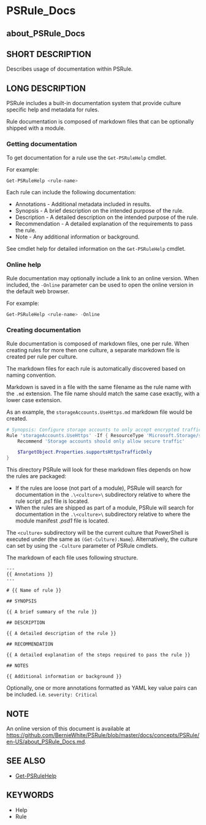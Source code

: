 # PSRule_Docs

## about_PSRule_Docs

## SHORT DESCRIPTION

Describes usage of documentation within PSRule.

## LONG DESCRIPTION

PSRule includes a built-in documentation system that provide culture specific help and metadata for rules.

Rule documentation is composed of markdown files that can be optionally shipped with a module.

### Getting documentation

To get documentation for a rule use the `Get-PSRuleHelp` cmdlet.

For example:

```powershell
Get-PSRuleHelp <rule-name>
```

Each rule can include the following documentation:

- Annotations - Additional metadata included in results.
- Synopsis - A brief description on the intended purpose of the rule.
- Description - A detailed description on the intended purpose of the rule.
- Recommendation - A detailed explanation of the requirements to pass the rule.
- Note - Any additional information or background.

See cmdlet help for detailed information on the `Get-PSRuleHelp` cmdlet.

### Online help

Rule documentation may optionally include a link to an online version.
When included, the `-Online` parameter can be used to open the online version in the default web browser.

For example:

```powershell
Get-PSRuleHelp <rule-name> -Online
```

### Creating documentation

Rule documentation is composed of markdown files, one per rule. When creating rules for more then one culture, a separate markdown file is created per rule per culture.

The markdown files for each rule is automatically discovered based on naming convention.

Markdown is saved in a file with the same filename as the rule name with the `.md` extension. The file name should match the same case exactly, with a lower case extension.

As an example, the `storageAccounts.UseHttps.md` markdown file would be created.

```powershell
# Synopsis: Configure storage accounts to only accept encrypted traffic i.e. HTTPS/SMB
Rule 'storageAccounts.UseHttps' -If { ResourceType 'Microsoft.Storage/storageAccounts' } {
    Recommend 'Storage accounts should only allow secure traffic'

    $TargetObject.Properties.supportsHttpsTrafficOnly
}
```

This directory PSRule will look for these markdown files depends on how the rules are packaged:

- If the rules are loose (not part of a module), PSRule will search for documentation in the `.\<culture>\` subdirectory relative to where the rule script _.ps1_ file is located.
- When the rules are shipped as part of a module, PSRule will search for documentation in the `.\<culture>\` subdirectory relative to where the module manifest _.psd1_ file is located.

The `<culture>` subdirectory will be the current culture that PowerShell is executed under (the same as `(Get-Culture).Name`). Alternatively, the culture can set by using the `-Culture` parameter of PSRule cmdlets.

The markdown of each file uses following structure.

```text
---
{{ Annotations }}
---

# {{ Name of rule }}

## SYNOPSIS

{{ A brief summary of the rule }}

## DESCRIPTION

{{ A detailed description of the rule }}

## RECOMMENDATION

{{ A detailed explanation of the steps required to pass the rule }}

## NOTES

{{ Additional information or background }}

```

Optionally, one or more annotations formatted as YAML key value pairs can be included. i.e. `severity: Critical`

## NOTE

An online version of this document is available at https://github.com/BernieWhite/PSRule/blob/master/docs/concepts/PSRule/en-US/about_PSRule_Docs.md.

## SEE ALSO

- [Get-PSRuleHelp](https://github.com/BernieWhite/PSRule/blob/master/docs/commands/PSRule/en-US/Get-PSRuleHelp.md)

## KEYWORDS

- Help
- Rule
